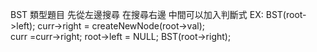 BST 類型題目
先從左邊搜尋
在搜尋右邊
中間可以加入判斷式
EX:
    BST(root->left);
    curr->right = createNewNode(root->val);   
    curr =curr->right;
    root->left = NULL;
    BST(root->right);